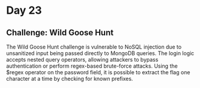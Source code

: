 # Day 23
## Challenge: Wild Goose Hunt

The Wild Goose Hunt challenge is vulnerable to NoSQL injection due to unsanitized input being passed directly to MongoDB queries. 
The login logic accepts nested query operators, allowing attackers to bypass authentication or perform regex-based brute-force attacks. 
Using the $regex operator on the password field, it is possible to extract the flag one character at a time by checking for known prefixes.  
